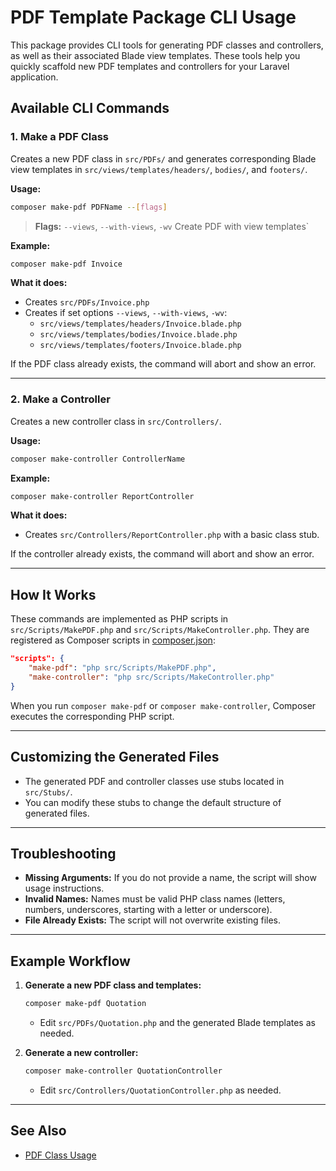 # PDF Template Package CLI Usage

This package provides CLI tools for generating PDF classes and controllers, as well as their associated Blade view templates. These tools help you quickly scaffold new PDF templates and controllers for your Laravel application.

## Available CLI Commands

### 1. Make a PDF Class

Creates a new PDF class in `src/PDFs/` and generates corresponding Blade view templates in `src/views/templates/headers/`, `bodies/`, and `footers/`.

**Usage:**
```sh
composer make-pdf PDFName --[flags]
```
>    **Flags:**
>   `--views`, `--with-views`, `-wv`      Create PDF with view templates`



**Example:**
```sh
composer make-pdf Invoice
```

**What it does:**
- Creates `src/PDFs/Invoice.php`
- Creates if set options  `--views`, `--with-views`, `-wv`:
  - `src/views/templates/headers/Invoice.blade.php`
  - `src/views/templates/bodies/Invoice.blade.php`
  - `src/views/templates/footers/Invoice.blade.php`

If the PDF class already exists, the command will abort and show an error.

---

### 2. Make a Controller

Creates a new controller class in `src/Controllers/`.

**Usage:**
```sh
composer make-controller ControllerName
```

**Example:**
```sh
composer make-controller ReportController
```

**What it does:**
- Creates `src/Controllers/ReportController.php` with a basic class stub.

If the controller already exists, the command will abort and show an error.

---

## How It Works

These commands are implemented as PHP scripts in `src/Scripts/MakePDF.php` and `src/Scripts/MakeController.php`. They are registered as Composer scripts in [composer.json](../composer.json):

```json
"scripts": {
    "make-pdf": "php src/Scripts/MakePDF.php",
    "make-controller": "php src/Scripts/MakeController.php"
}
```

When you run `composer make-pdf` or `composer make-controller`, Composer executes the corresponding PHP script.

---

## Customizing the Generated Files

- The generated PDF and controller classes use stubs located in `src/Stubs/`.
- You can modify these stubs to change the default structure of generated files.

---

## Troubleshooting

- **Missing Arguments:** If you do not provide a name, the script will show usage instructions.
- **Invalid Names:** Names must be valid PHP class names (letters, numbers, underscores, starting with a letter or underscore).
- **File Already Exists:** The script will not overwrite existing files.

---

## Example Workflow

1. **Generate a new PDF class and templates:**
    ```sh
    composer make-pdf Quotation
    ```
    - Edit `src/PDFs/Quotation.php` and the generated Blade templates as needed.

2. **Generate a new controller:**
    ```sh
    composer make-controller QuotationController
    ```
    - Edit `src/Controllers/QuotationController.php` as needed.

---

## See Also

- [PDF Class Usage](pdf.md)